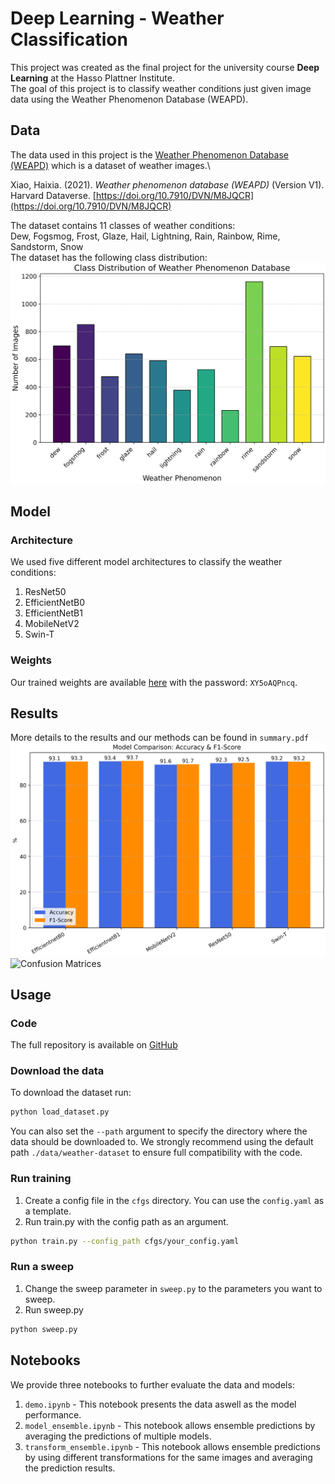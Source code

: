 # Deep Learning - Weather Classification
This project was created as the final project for the university course **Deep Learning** at the Hasso Plattner Institute.\
The goal of this project is to classify weather conditions just given image data using the Weather Phenomenon Database (WEAPD).

## Data
The data used in this project is the [Weather Phenomenon Database (WEAPD)](https://www.kaggle.com/datasets/jehanbhathena/weather-dataset/data) which is a dataset of weather images.\

Xiao, Haixia. (2021). *Weather phenomenon database (WEAPD)* (Version V1). Harvard Dataverse. [https://doi.org/10.7910/DVN/M8JQCR](https://doi.org/10.7910/DVN/M8JQCR)

The dataset contains 11 classes of weather conditions:\
Dew, Fogsmog, Frost, Glaze, Hail, Lightning, Rain, Rainbow, Rime, Sandstorm, Snow\
The dataset has the following class distribution:
![Class Distribution](plots/class_distribution.png)


## Model
### Architecture
We used five different model architectures to classify the weather conditions:
1. ResNet50
2. EfficientNetB0
3. EfficientNetB1
4. MobileNetV2
5. Swin-T

### Weights
Our trained weights are available [here](https://nextcloud.hpi.de/s/wyayfgaR7yJc8B4) with the password: `XY5oAQPncq`.

## Results
More details to the results and our methods can be found in `summary.pdf`
![Results](plots/model_performance.png)
![Confusion Matrices](plots/confusion_matrices.png)

## Usage
### Code
The full repository is available on [GitHub](https://github.com/joschaSchroff/dl25-weather-classification)
### Download the data
To download the dataset run:
```bash
python load_dataset.py
```
You can also set the `--path` argument to specify the directory where the data should be downloaded to. We strongly recommend using the default path `./data/weather-dataset` to ensure full compatibility with the code.

### Run training
1. Create a config file in the `cfgs` directory. You can use the `config.yaml` as a template.
2. Run train.py with the config path as an argument.
```bash
python train.py --config_path cfgs/your_config.yaml
```

### Run a sweep
1. Change the sweep parameter in `sweep.py` to the parameters you want to sweep.
2. Run sweep.py
```bash
python sweep.py
```

## Notebooks
We provide three notebooks to further evaluate the data and models:
1. `demo.ipynb` - This notebook presents the data aswell as the model performance.
2. `model_ensemble.ipynb` - This notebook allows ensemble predictions by averaging the predictions of multiple models.
3. `transform_ensemble.ipynb` - This notebook allows ensemble predictions by using different transformations for the same images and averaging the prediction results.

